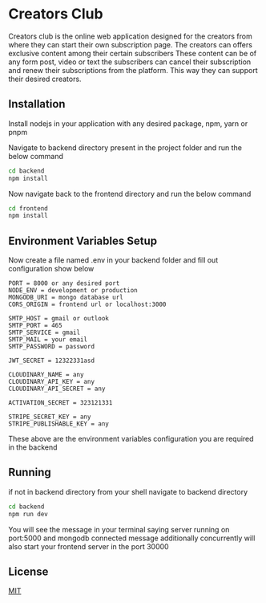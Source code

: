 # Creators Club

Creators club is the online web application designed for the creators from where they can start their own subscription page. The creators can offers exclusive content among their certain subscribers These content can be of any form post, video or text the subscribers can cancel their subscription and renew their subscriptions from the platform. This way they can support their desired creators.

## Installation

Install nodejs in your application with any desired package, npm, yarn or pnpm

Navigate to backend directory present in the project folder and run the below command

```bash
cd backend
npm install
```

Now navigate back to the frontend directory and run the below command

```bash
cd frontend
npm install
```

## Environment Variables Setup

Now create a file named .env in your backend folder and fill out configuration show below

```node
PORT = 8000 or any desired port
NODE_ENV = development or production
MONGODB_URI = mongo database url
CORS_ORIGIN = frontend url or localhost:3000

SMTP_HOST = gmail or outlook
SMTP_PORT = 465
SMTP_SERVICE = gmail
SMTP_MAIL = your email
SMTP_PASSWORD = password

JWT_SECRET = 12322331asd

CLOUDINARY_NAME = any
CLOUDINARY_API_KEY = any
CLOUDINARY_API_SECRET = any

ACTIVATION_SECRET = 323121331

STRIPE_SECRET_KEY = any
STRIPE_PUBLISHABLE_KEY = any

```

These above are the environment variables configuration you are required in the backend

## Running

if not in backend directory from your shell navigate to backend directory

```bash
cd backend
npm run dev
```

You will see the message in your terminal saying server running on port:5000 and mongodb connected message additionally concurrently will also start your frontend server in the port 30000

## License

[MIT](https://choosealicense.com/licenses/mit/)
